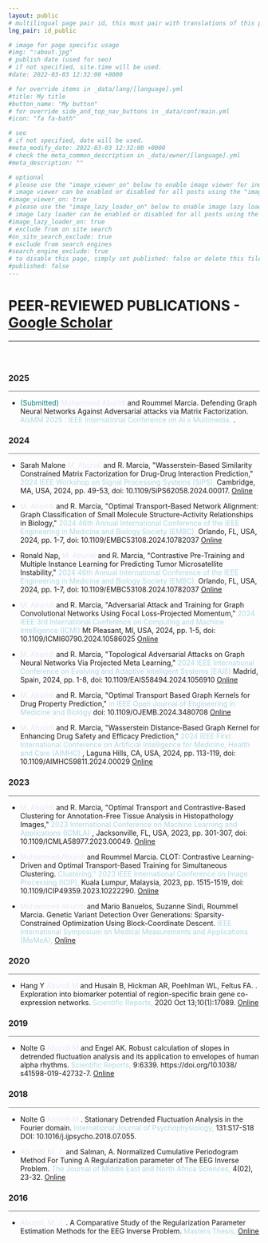 ```yaml
---
layout: public
# multilingual page pair id, this must pair with translations of this page. (This name must be unique)
lng_pair: id_public

# image for page specific usage
#img: ":about.jpg"
# publish date (used for seo)
# if not specified, site.time will be used.
#date: 2022-03-03 12:32:00 +0000

# for override items in _data/lang/[language].yml
#title: My title
#button_name: "My button"
# for override side_and_top_nav_buttons in _data/conf/main.yml
#icon: "fa fa-bath"

# seo
# if not specified, date will be used.
#meta_modify_date: 2022-03-03 12:32:00 +0000
# check the meta_common_description in _data/owner/[language].yml
#meta_description: ""

# optional
# please use the "image_viewer_on" below to enable image viewer for individual pages or posts (_posts/ or [language]/_posts folders).
# image viewer can be enabled or disabled for all posts using the "image_viewer_posts: true" setting in _data/conf/main.yml.
#image_viewer_on: true
# please use the "image_lazy_loader_on" below to enable image lazy loader for individual pages or posts (_posts/ or [language]/_posts folders).
# image lazy loader can be enabled or disabled for all posts using the "image_lazy_loader_posts: true" setting in _data/conf/main.yml.
#image_lazy_loader_on: true
# exclude from on site search
#on_site_search_exclude: true
# exclude from search engines
#search_engine_exclude: true
# to disable this page, simply set published: false or delete this file
#published: false
---
```


# PEER-REVIEWED PUBLICATIONS - [Google Scholar](https://scholar.google.com/citations?user=lGKFtoIAAAAJ&hl=en) 
<div style="border-top: 2px solid gray;"></div>


<div style="height: 40px;"></div>

<h3>2025</h3>
<div style="border-top: 0.5px solid gray;"></div>

+ <p>  <span style="color: #008080;"> (Submitted)</span> <span style="color: #E6E6FA;"> Mohammed Aburidi </span> and Roummel Marcia. Defending Graph Neural Networks Against Adversarial attacks via Matrix Factorization. <span style="color: #ADD8E6;"> AIxMM 2025 : IEEE International Conference on AI x Multimedia. </span>. </p>



<h3>2024</h3>
<div style="border-top: 0.5px solid gray;"></div>

+ <p> Sarah Malone <span style="color: #E6E6FA;"> M. Aburidi </span> and R. Marcia, "Wasserstein-Based Similarity Constrained Matrix Factorization for Drug-Drug Interaction Prediction," <span style="color: #ADD8E6;"> 2024 IEEE Workshop on Signal Processing Systems (SiPS), </span> Cambridge, MA, USA, 2024, pp. 49-53, doi: 10.1109/SiPS62058.2024.00017. <a href="[https://ieeexplore.ieee.org/abstract/document/10782458](https://ieeexplore.ieee.org/abstract/document/10768226)"> Online </a> 

+ <p> <span style="color: #E6E6FA;"> M. Aburidi </span> and R. Marcia, "Optimal Transport-Based Network Alignment: Graph Classification of Small Molecule Structure-Activity Relationships in Biology," <span style="color: #ADD8E6;"> 2024 46th Annual International Conference of the IEEE Engineering in Medicine and Biology Society (EMBC), </span> Orlando, FL, USA, 2024, pp. 1-7, doi: 10.1109/EMBC53108.2024.10782037 <a href="https://ieeexplore.ieee.org/abstract/document/10782458"> Online </a> 


+ <p> Ronald Nap, <span style="color: #E6E6FA;"> M. Aburidi </span> and R. Marcia, "Contrastive Pre-Training and Multiple Instance Learning for Predicting Tumor Microsatellite Instability," <span style="color: #ADD8E6;"> 2024 46th Annual International Conference of the IEEE Engineering in Medicine and Biology Society (EMBC), </span> Orlando, FL, USA, 2024, pp. 1-7, doi: 10.1109/EMBC53108.2024.10782037 <a href="https://ieeexplore.ieee.org/abstract/document/10782037"> Online </a> 


+ <p> <span style="color: #E6E6FA;"> M. Aburidi </span> and R. Marcia, "Adversarial Attack and Training for Graph Convolutional Networks Using Focal Loss-Projected Momentum," <span style="color: #ADD8E6;"> 2024 IEEE 3rd International Conference on Computing and Machine Intelligence (ICMI) </span> Mt Pleasant, MI, USA, 2024, pp. 1-5, doi: 10.1109/ICMI60790.2024.10586025 <a href="https://ieeexplore.ieee.org/abstract/document/10586025"> Online </a> 


+ <p> <span style="color: #E6E6FA;"> M. Aburidi </span> and R. Marcia, "Topological Adversarial Attacks on Graph Neural Networks Via Projected Meta Learning," <span style="color: #ADD8E6;"> 2024 IEEE International Conference on Evolving and Adaptive Intelligent Systems (EAIS) </span> Madrid, Spain, 2024, pp. 1-8, doi: 10.1109/EAIS58494.2024.1056910 <a href="https://ieeexplore.ieee.org/abstract/document/10569101"> Online </a> 


+ <p> <span style="color: #E6E6FA;"> M. Aburidi </span> and R. Marcia, "Optimal Transport Based Graph Kernels for Drug Property Prediction," <span style="color: #ADD8E6;"> in IEEE Open Journal of Engineering in Medicine and Biology </span> doi: 10.1109/OJEMB.2024.3480708 <a href="https://ieeexplore.ieee.org/document/10716457/keywords#keywords"> Online </a> 

+ <p> <span style="color: #E6E6FA;"> M. Aburidi </span> and R. Marcia, "Wasserstein Distance-Based Graph Kernel for Enhancing Drug Safety and Efficacy Prediction," <span style="color: #ADD8E6;"> 2024 IEEE First International Conference on Artificial Intelligence for Medicine, Health and Care (AIMHC) </span>, Laguna Hills, CA, USA, 2024, pp. 113-119, doi: 10.1109/AIMHC59811.2024.00029  <a href="https://ieeexplore.ieee.org/abstract/document/10504311"> Online </a> 


<h3>2023</h3>
<div style="border-top: 0.5px solid gray;"></div>

+ <p> <span style="color: #E6E6FA;"> M. Aburidi </span> and R. Marcia, "Optimal Transport and Contrastive-Based Clustering for Annotation-Free Tissue Analysis in Histopathology Images," <span style="color: #ADD8E6;"> 2023 International Conference on Machine Learning and Applications (ICMLA)  </span>, Jacksonville, FL, USA, 2023, pp. 301-307, doi: 10.1109/ICMLA58977.2023.00049.  <a href="https://ieeexplore.ieee.org/abstract/document/10459798"> Online </a> 


+ <p>  <span style="color: #E6E6FA;"> Mohammed Aburidi </span> and Roummel Marcia. CLOT: Contrastive Learning-Driven and Optimal Transport-Based Training for Simultaneous Clustering. <span style="color: #ADD8E6;"> Clustering," 2023 IEEE International Conference on Image Processing (ICIP), </span> Kuala Lumpur, Malaysia, 2023, pp. 1515-1519, doi: 10.1109/ICIP49359.2023.10222290.  <a href="https://ieeexplore.ieee.org/abstract/document/10222290?casa_token=Met0VaGfoIYAAAAA:xY82a-jPcBxDLrcTTiYTRoJVmPxIUa39m5RsHsmbK0feudojmEhhik5mx2Re1bwoo4QFIvvxhA"> Online </a> 

+ <p>  <span style="color: #E6E6FA;"> Mohammed Aburidi </span> and Mario Banuelos, Suzanne Sindi, Roummel Marcia. Genetic Variant Detection Over Generations: Sparsity-Constrained Optimization Using Block-Coordinate Descent. <span style="color: #ADD8E6;"> IEEE International Symposium on Medical Measurements and Applications (MeMeA), </span>  <a href="https://ieeexplore.ieee.org/abstract/document/10171853"> Online </a> 



<h3>2020</h3>
<div style="border-top: 0.5px solid gray;"></div>


+ <p>  Hang Y <span style="color: #E6E6FA;"> Aburidi M </span> and Husain B, Hickman AR, Poehlman WL, Feltus FA. . Exploration into biomarker potential of region-specific brain gene co-expression networks. <span style="color: #ADD8E6;"> Scientific Reports, </span> 2020 Oct 13;10(1):17089. <a href="https://www.nature.com/articles/s41598-020-73611-1"> Online </a> 



<h3>2019</h3>
<div style="border-top: 0.5px solid gray;"></div>

+ <p>  Nolte G <span style="color: #E6E6FA;"> Aburidi M </span> and Engel AK. Robust calculation of slopes in detrended fluctuation analysis and its application to envelopes of human alpha rhythms. <span style="color: #ADD8E6;"> Scientific Reports, </span> 9:6339. https://doi.org/10.1038/ s41598-019-42732-7. <a href="https://www.nature.com/articles/s41598-019-42732-7"> Online </a> 




<h3>2018 </h3>
<div style="border-top: 0.5px solid gray;"></div>

+ <p>  Nolte G <span style="color: #E6E6FA;"> Aburidi M </span>. Stationary Detrended Fluctuation Analysis in the Fourier domain. <span style="color: #ADD8E6;"> International Journal of Psychophysiology, </span> 131:S17-S18 DOI: 10.1016/j.ijpsycho.2018.07.055. 



+ <p>  <span style="color: #E6E6FA;"> Aburidi, M. J. </span> and Salman, A. Normalized Cumulative Periodogram Method For Tuning A Regularization parameter of The EEG Inverse Problem. <span style="color: #ADD8E6;"> The Journal of Middle East and North Africa Sciences, </span> 4(02), 23-32. <a href="https://oaji.net/pdf.html?n=2017/2705-1517390964.pdf"> Online </a> 


<h3>2016 </h3>
<div style="border-top: 0.5px solid gray;"></div>


+ <p>  <span style="color: #E6E6FA;"> Aburidi, M. J. </span>. A Comparative Study of the Regularization Parameter Estimation Methods for the EEG Inverse Problem. <span style="color: #ADD8E6;"> Masters Thesis, </span>  <a href="https://scholar.najah.edu/sites/default/files/Mohammed%20Jamil%20Aburidi.pdfiop"> Online </a> 





